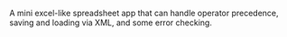 A mini excel-like spreadsheet app that can handle operator precedence, saving and loading via XML, and some error checking.
